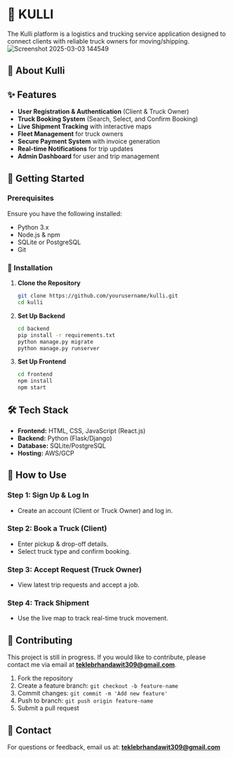 # 🚚 KULLI
 The Kulli platform is a logistics and trucking service application designed to connect clients with reliable truck owners for moving/shipping.
![Screenshot 2025-03-03 144549](https://github.com/user-attachments/assets/17541149-a18e-4f5c-a15e-c42b7a62c67f)

## 🚛 About Kulli

## ✨ Features
- **User Registration & Authentication** (Client & Truck Owner)
- **Truck Booking System** (Search, Select, and Confirm Booking)
- **Live Shipment Tracking** with interactive maps
- **Fleet Management** for truck owners
- **Secure Payment System** with invoice generation
- **Real-time Notifications** for trip updates
- **Admin Dashboard** for user and trip management

## 📌 Getting Started
### Prerequisites
Ensure you have the following installed:
- Python 3.x
- Node.js & npm
- SQLite or PostgreSQL
- Git

### 🔧 Installation
1. **Clone the Repository**
   ```bash
   git clone https://github.com/yourusername/kulli.git
   cd kulli
   ```
2. **Set Up Backend**
   ```bash
   cd backend
   pip install -r requirements.txt
   python manage.py migrate
   python manage.py runserver
   ```
3. **Set Up Frontend**
   ```bash
   cd frontend
   npm install
   npm start
   ```

## 🛠 Tech Stack
- **Frontend:** HTML, CSS, JavaScript (React.js)
- **Backend:** Python (Flask/Django)
- **Database:** SQLite/PostgreSQL
- **Hosting:** AWS/GCP

## 🚀 How to Use
### **Step 1: Sign Up & Log In**
- Create an account (Client or Truck Owner) and log in.

### **Step 2: Book a Truck (Client)**
- Enter pickup & drop-off details.
- Select truck type and confirm booking.

### **Step 3: Accept Request (Truck Owner)**
- View latest trip requests and accept a job.

### **Step 4: Track Shipment**
- Use the live map to track real-time truck movement.

## 🤝 Contributing

This project is still in progress. If you would like to contribute, please contact me via email at **teklebrhandawit309@gmail.com**.


1. Fork the repository
2. Create a feature branch: `git checkout -b feature-name`
3. Commit changes: `git commit -m 'Add new feature'`
4. Push to branch: `git push origin feature-name`
5. Submit a pull request

## 📧 Contact
For questions or feedback, email us at: **teklebrhandawit309@gmail.com**
